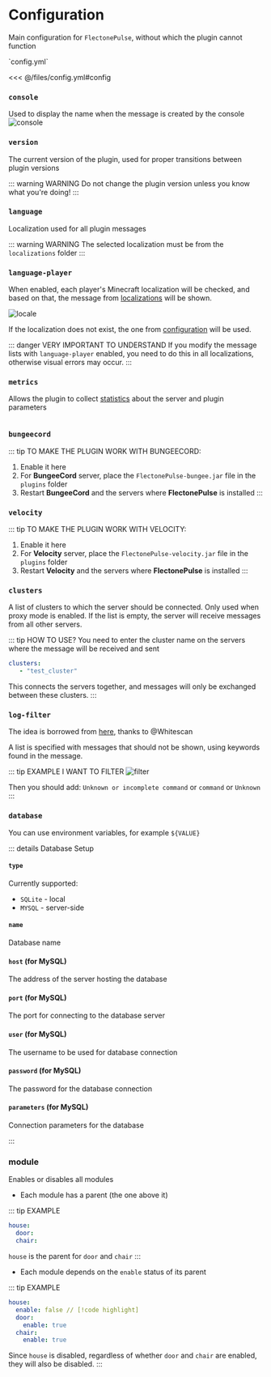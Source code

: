 # Configuration

Main configuration for `FlectonePulse`, without which the plugin cannot function

[//]: # (config.yml)
<!--@include: @/parts/words.md#setting-->
<!--@include: @/parts/words.md#path--> `config.yml`

<!--@include: @/parts/words.md#default-->
<<< @/files/config.yml#config

### `console`

Used to display the name when the message is created by the console
![console](/console.gif)

### `version`

The current version of the plugin, used for proper transitions between plugin versions

::: warning WARNING
Do not change the plugin version unless you know what you're doing!
:::

### `language`

Localization used for all plugin messages

::: warning WARNING
The selected localization must be from the `localizations` folder
:::

<!--@include: @/parts/locale.md-->

### `language-player`

When enabled, each player's Minecraft localization will be checked, and based on that, the message from [localizations](/docs/localizations/) will be shown.

![locale](/locale.gif)

If the localization does not exist, the one from [configuration](#language) will be used.

::: danger VERY IMPORTANT TO UNDERSTAND
If you modify the message lists with `language-player` enabled, you need to do this in all localizations, otherwise visual errors may occur.
:::

### `metrics`

Allows the plugin to collect [statistics](https://bstats.org/plugin/bukkit/FlectonePulse/21076) about the server and plugin parameters
<div class="w-80" style=" display: flex; flex-direction: column; align-items: center; justify-content: center;">
    <article class="bstats">
        <a href="https://bstats.org/plugin/bukkit/FlectonePulse" rel="noopener nofollow ugc" target="_blank">
        <img src="https://bstats.org/signatures/bukkit/FlectonePulse.svg" alt=""></a>
    </article>
</div>

### `bungeecord`

::: tip TO MAKE THE PLUGIN WORK WITH BUNGEECORD:
1. Enable it here
2. For **BungeeCord** server, place the `FlectonePulse-bungee.jar` file in the `plugins` folder
3. Restart **BungeeCord** and the servers where **FlectonePulse** is installed
   :::

### `velocity`

::: tip TO MAKE THE PLUGIN WORK WITH VELOCITY:
1. Enable it here
2. For **Velocity** server, place the `FlectonePulse-velocity.jar` file in the `plugins` folder
3. Restart **Velocity** and the servers where **FlectonePulse** is installed
   :::

### `clusters`

A list of clusters to which the server should be connected. Only used when proxy mode is enabled.
If the list is empty, the server will receive messages from all other servers.

::: tip HOW TO USE?
You need to enter the cluster name on the servers where the message will be received and sent
```yaml
clusters: 
   - "test_cluster"
```

This connects the servers together, and messages will only be exchanged between these clusters.
:::

### `log-filter`

The idea is borrowed from [here](https://github.com/Whitescan/ConsoleFilter/blob/master/src/main/java/dev/whitescan/consolefilter/share/LogFilter.java), thanks to @Whitescan

A list is specified with messages that should not be shown, using keywords found in the message.

::: tip EXAMPLE I WANT TO FILTER
![filter](/filter.png)

Then you should add:
`Unknown or incomplete command` or `command` or `Unknown`
:::

### `database`

You can use environment variables, for example `${VALUE}`

::: details Database Setup

#### `type`

Currently supported:
- `SQLite` - local
- `MYSQL` - server-side

#### `name`

Database name

#### `host` (for MySQL)

The address of the server hosting the database

#### `port` (for MySQL)

The port for connecting to the database server

#### `user` (for MySQL)

The username to be used for database connection

#### `password` (for MySQL)

The password for the database connection

#### `parameters` (for MySQL)

Connection parameters for the database

:::

### module

Enables or disables all modules

- Each module has a parent (the one above it)

::: tip EXAMPLE
```yaml
house:
  door:
  chair:
```

`house` is the parent for `door` and `chair`
:::

- Each module depends on the `enable` status of its parent

::: tip EXAMPLE
```yaml
house:
  enable: false // [!code highlight]
  door:
    enable: true
  chair:
    enable: true
```

Since `house` is disabled, regardless of whether `door` and `chair` are enabled, they will also be disabled.
:::